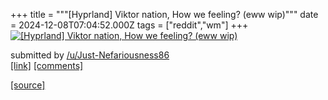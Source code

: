 +++
title = """[Hyprland] Viktor nation, How we feeling? (eww wip)"""
date = 2024-12-08T07:04:52.000Z
tags = ["reddit","wm"]
+++
[![[Hyprland] Viktor nation, How we feeling? (eww wip)](https://preview.redd.it/2vt2lyo7qk5e1.png?width=640&crop=smart&auto=webp&s=aeb64bd8c685a38311450f945713b20cde0bc441 "[Hyprland] Viktor nation, How we feeling? (eww wip)")](https://www.reddit.com/r/unixporn/comments/1h9daax/hyprland_viktor_nation_how_we_feeling_eww_wip/)

submitted by [/u/Just-Nefariousness86](https://www.reddit.com/user/Just-Nefariousness86)  
[\[link\]](https://i.redd.it/2vt2lyo7qk5e1.png) [\[comments\]](https://www.reddit.com/r/unixporn/comments/1h9daax/hyprland_viktor_nation_how_we_feeling_eww_wip/)

[[source]](https://www.reddit.com/r/unixporn/comments/1h9daax/hyprland_viktor_nation_how_we_feeling_eww_wip/)
